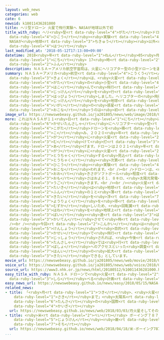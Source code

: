 ```yaml
---
layout: web_news
categories: web
cate: 6
newsid: k10011436281000
title: ヘリ型ドローン 火星で飛行実験へ NASAが地球以外で初
title_with_ruby: ヘリ<ruby>型<rt data-ruby-level="4">がた</rt></ruby>ドローン <ruby>火星<rt data-ruby-level="2">かせい</rt></ruby>で<ruby>飛行<rt
  data-ruby-level="4">ひこう</rt></ruby><ruby>実験<rt data-ruby-level="4">じっけん</rt></ruby>へ
  NASAが<ruby>地球<rt data-ruby-level="3">ちきゅう</rt></ruby><ruby>以外<rt data-ruby-level="4">いがい</rt></ruby>で<ruby>初<rt
  data-ruby-level="4">はつ</rt></ruby>
last_modified_at: '2018-05-12T17:13:00+09:00'
datetime: 2018<ruby>年<rt data-ruby-level="1">ねん</rt></ruby>05<ruby>月<rt data-ruby-level="1">がつ</rt></ruby>12<ruby>日<rt
  data-ruby-level="1">にち</rt></ruby> 17<ruby>時<rt data-ruby-level="2">じ</rt></ruby>13<ruby>分<rt
  data-ruby-level="2">ふん</rt></ruby>
description: ＮＡＳＡ＝アメリカ航空宇宙局は、火星にヘリコプター型の小型ドローンを運んで飛行実験を行うと発表しました。ヘリコプターの飛行実験を地球以外の惑星で行うのは初めてです。
summary: ＮＡＳＡ＝アメリカ<ruby>航空<rt data-ruby-level="4">こうくう</rt></ruby><ruby>宇宙<rt data-ruby-level="6">うちゅう</rt></ruby><ruby>局<rt
  data-ruby-level="3">きょく</rt></ruby>は、<ruby>火星<rt data-ruby-level="2">かせい</rt></ruby>にヘリコプター<ruby>型<rt
  data-ruby-level="4">がた</rt></ruby>の<ruby>小型<rt data-ruby-level="4">こがた</rt></ruby>ドローンを<ruby>運<rt
  data-ruby-level="3">はこ</rt></ruby>んで<ruby>飛行<rt data-ruby-level="4">ひこう</rt></ruby><ruby>実験<rt
  data-ruby-level="4">じっけん</rt></ruby>を<ruby>行<rt data-ruby-level="2">おこな</rt></ruby>うと<ruby>発表<rt
  data-ruby-level="3">はっぴょう</rt></ruby>しました。ヘリコプターの<ruby>飛行<rt data-ruby-level="4">ひこう</rt></ruby><ruby>実験<rt
  data-ruby-level="4">じっけん</rt></ruby>を<ruby>地球<rt data-ruby-level="3">ちきゅう</rt></ruby><ruby>以外<rt
  data-ruby-level="4">いがい</rt></ruby>の<ruby>惑星<rt data-ruby-level="7">わくせい</rt></ruby>で<ruby>行<rt
  data-ruby-level="2">おこな</rt></ruby>うのは<ruby>初<rt data-ruby-level="4">はじ</rt></ruby>めてです。
image_url: https://newswebeasy.github.io/ja201805/news/web/image/2018/05/12/K10011436281_1805122055_1805122100_01_03.jpg
more: これはＮＡＳＡが１１<ruby>日<rt data-ruby-level="1">にち</rt></ruby>に<ruby>発表<rt data-ruby-level="3">はっぴょう</rt></ruby>したもので、<ruby>火星探査車<rt
  data-ruby-level="6">かせいたんさしゃ</rt></ruby>にヘリコプター<ruby>型<rt data-ruby-level="4">がた</rt></ruby>の<ruby>小型<rt
  data-ruby-level="4">こがた</rt></ruby>ドローンを<ruby>積<rt data-ruby-level="7">つ</rt></ruby>み<ruby>込<rt
  data-ruby-level="7">こ</rt></ruby>み、２０２０<ruby>年<rt data-ruby-level="1">ねん</rt></ruby>７<ruby>月<rt
  data-ruby-level="1">がつ</rt></ruby>に<ruby>火星<rt data-ruby-level="2">かせい</rt></ruby>に<ruby>向<rt
  data-ruby-level="3">む</rt></ruby>けて<ruby>打<rt data-ruby-level="3">う</rt></ruby>ち<ruby>上<rt
  data-ruby-level="3">あ</rt></ruby>げます。ドローンは２０２１<ruby>年<rt data-ruby-level="1">ねん</rt></ruby>２<ruby>月<rt
  data-ruby-level="1">がつ</rt></ruby>に<ruby>火星<rt data-ruby-level="2">かせい</rt></ruby>に<ruby>到着<rt
  data-ruby-level="7">とうちゃく</rt></ruby>する<ruby>見込<rt data-ruby-level="7">みこ</rt></ruby>みで、<ruby>到着<rt
  data-ruby-level="7">とうちゃく</rt></ruby><ruby>次第<rt data-ruby-level="7">しだい</rt></ruby><ruby>飛行<rt
  data-ruby-level="4">ひこう</rt></ruby><ruby>実験<rt data-ruby-level="4">じっけん</rt></ruby>が<ruby>行<rt
  data-ruby-level="2">おこな</rt></ruby>われます。<br /><br />ドローンは、<ruby>機体<rt data-ruby-level="4">きたい</rt></ruby>の<ruby>大<rt
  data-ruby-level="1">おお</rt></ruby>きさがソフトボール<ruby>程度<rt data-ruby-level="5">ていど</rt></ruby>で、<ruby>重<rt
  data-ruby-level="3">おも</rt></ruby>さはおよそ１．８キロ、<ruby>太陽光発電<rt data-ruby-level="3">たいようこうはつでん</rt></ruby>で<ruby>動<rt
  data-ruby-level="3">うご</rt></ruby>きます。<br /><br /><ruby>火星<rt data-ruby-level="2">かせい</rt></ruby>の<ruby>大気<rt
  data-ruby-level="1">たいき</rt></ruby>は<ruby>地球<rt data-ruby-level="3">ちきゅう</rt></ruby>の１００<ruby>分<rt
  data-ruby-level="2">ふん</rt></ruby>の１と<ruby>薄<rt data-ruby-level="7">うす</rt></ruby>く、<ruby>機体<rt
  data-ruby-level="4">きたい</rt></ruby>を<ruby>浮<rt data-ruby-level="7">う</rt></ruby>かせるための<ruby>揚力<rt
  data-ruby-level="7">ようりょく</rt></ruby>を<ruby>得<rt data-ruby-level="4">え</rt></ruby>るのが<ruby>難<rt
  data-ruby-level="6">むずか</rt></ruby>しいため、<ruby>回転翼<rt data-ruby-level="7">かいてんよく</rt></ruby>の<ruby>羽根<rt
  data-ruby-level="3">はね</rt></ruby>を<ruby>地球上<rt data-ruby-level="3">ちきゅうじょう</rt></ruby>よりもおよそ１０<ruby>倍<rt
  data-ruby-level="3">ばい</rt></ruby><ruby>速<rt data-ruby-level="3">ばや</rt></ruby>く<ruby>回転<rt
  data-ruby-level="3">かいてん</rt></ruby>させて<ruby>飛<rt data-ruby-level="4">と</rt></ruby>ばすということです。<br
  /><br /><ruby>今回<rt data-ruby-level="2">こんかい</rt></ruby>は<ruby>技術的<rt data-ruby-level="5">ぎじゅつてき</rt></ruby>な<ruby>検証<rt
  data-ruby-level="5">けんしょう</rt></ruby>が<ruby>目的<rt data-ruby-level="4">もくてき</rt></ruby>ですが、ＮＡＳＡは「ヘリコプターが<ruby>火星<rt
  data-ruby-level="2">かせい</rt></ruby>で<ruby>飛行<rt data-ruby-level="4">ひこう</rt></ruby>できると<ruby>実証<rt
  data-ruby-level="5">じっしょう</rt></ruby>されれば、<ruby>今後<rt data-ruby-level="2">こんご</rt></ruby>、<ruby>探査車<rt
  data-ruby-level="6">たんさしゃ</rt></ruby>では<ruby>行<rt data-ruby-level="2">い</rt></ruby>けない<ruby>場所<rt
  data-ruby-level="3">ばしょ</rt></ruby>へのアクセスといった<ruby>調査<rt data-ruby-level="5">ちょうさ</rt></ruby><ruby>範囲<rt
  data-ruby-level="7">はんい</rt></ruby>の<ruby>拡大<rt data-ruby-level="6">かくだい</rt></ruby>などが<ruby>期待<rt
  data-ruby-level="3">きたい</rt></ruby>できる」としています。
movie_url: https://newswebeasy.github.io/ja201805/news/web/movie/2018/05/12/k10011436281_201805122055_201805122100.mp4
voice_url: https://newswebeasy.github.io/ja201805/news/web/voice/2018/05/12/k10011436281_201805122055_201805122100.mp3
source_url: https://www3.nhk.or.jp/news/html/20180512/k10011436281000.html
easy_title_with_ruby: ＮＡＳＡ ドローンで<ruby>火星<rt data-ruby-level="2">かせい</rt></ruby>を<ruby>調<rt
  data-ruby-level="3">しら</rt></ruby>べる<ruby>計画<rt data-ruby-level="2">けいかく</rt></ruby>
easy_news_url: https://newswebeasy.github.io/news/easy/2018/05/15/NASA-ドローンで火星を調べる計画
related_news:
- title: 「<ruby>月<rt data-ruby-level="1">つき</rt></ruby>、<ruby>火星<rt data-ruby-level="2">かせい</rt></ruby>、そしてその<ruby>先<rt
    data-ruby-level="1">さき</rt></ruby>まで」<ruby>太陽系<rt data-ruby-level="6">たいようけい</rt></ruby><ruby>探査<rt
    data-ruby-level="6">たんさ</rt></ruby>の<ruby>国際<rt data-ruby-level="5">こくさい</rt></ruby><ruby>会議<rt
    data-ruby-level="4">かいぎ</rt></ruby>
  url: https://newswebeasy.github.io/news/web/2018/03/03/月火星そしてその先まで太陽系探査の国際会議
- title: <ruby>米<rt data-ruby-level="2">べい</rt></ruby> ボーイング７８７の<ruby>運航<rt data-ruby-level="4">うんこう</rt></ruby><ruby>条件<rt
    data-ruby-level="5">じょうけん</rt></ruby><ruby>厳<rt data-ruby-level="6">きび</rt></ruby>しくする<ruby>措置<rt
    data-ruby-level="7">そち</rt></ruby>
  url: https://newswebeasy.github.io/news/web/2018/04/18/米-ボーイング787の運航条件厳しくする措置
...
```

